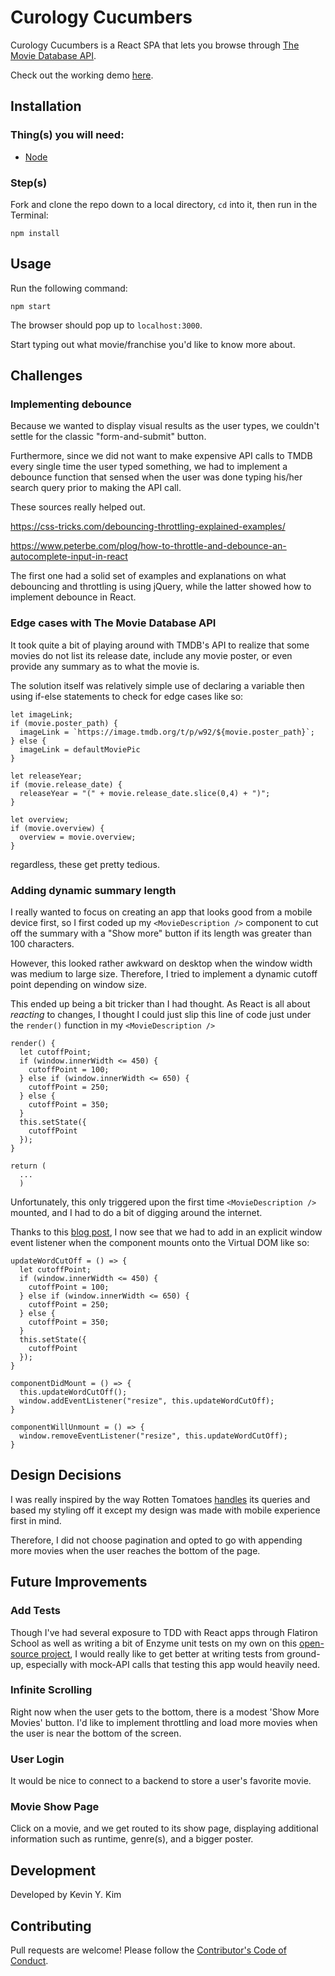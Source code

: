 # Curology Cucumbers

Curology Cucumbers is a React SPA that lets you browse through [The Movie Database API](https://www.themoviedb.org/).

Check out the working demo [here](https://curologycucumbers.netlify.com/).

## Installation

### Thing(s) you will need:

- [Node](https://nodejs.org/en/)

### Step(s)

Fork and clone the repo down to a local directory, `cd` into it, then run in the Terminal:

```
npm install

```

## Usage

Run the following command:

```
npm start
```

The browser should pop up to `localhost:3000`.

Start typing out what movie/franchise you'd like to know more about.  

## Challenges

### Implementing debounce

Because we wanted to display visual results as the user types, we couldn't settle for the classic "form-and-submit" button.  

Furthermore, since we did not want to make expensive API calls to TMDB every single time the user typed something, we had to implement a debounce function that sensed when the user was done typing his/her search query prior to making the API call.

These sources really helped out.

https://css-tricks.com/debouncing-throttling-explained-examples/

https://www.peterbe.com/plog/how-to-throttle-and-debounce-an-autocomplete-input-in-react

The first one had a solid set of examples and explanations on what debouncing and throttling is using jQuery, while the latter showed how to implement debounce in React.

### Edge cases with The Movie Database API

It took quite a bit of playing around with TMDB's API to realize that some movies do not list its release date, include any movie poster, or even provide any summary as to what the movie is.  

The solution itself was relatively simple use of declaring a variable then using if-else statements to check for edge cases like so:

```
let imageLink;
if (movie.poster_path) {
  imageLink = `https://image.tmdb.org/t/p/w92/${movie.poster_path}`;
} else {
  imageLink = defaultMoviePic
}

let releaseYear;
if (movie.release_date) {
  releaseYear = "(" + movie.release_date.slice(0,4) + ")";
}

let overview;
if (movie.overview) {
  overview = movie.overview;
}
```

regardless, these get pretty tedious.

### Adding dynamic summary length

I really wanted to focus on creating an app that looks good from a mobile device first, so I first coded up my `<MovieDescription />` component to cut off the summary with a "Show more" button if its length was greater than 100 characters.

However, this looked rather awkward on desktop when the window width was medium to large size. Therefore, I tried to implement a dynamic cutoff point depending on window size.

This ended up being a bit tricker than I had thought.  As React is all about *reacting* to changes, I thought I could just slip this line of code just under the `render()` function in my `<MovieDescription />`

```
render() {
  let cutoffPoint;
  if (window.innerWidth <= 450) {
    cutoffPoint = 100;
  } else if (window.innerWidth <= 650) {
    cutoffPoint = 250;
  } else {
    cutoffPoint = 350;
  }
  this.setState({
    cutoffPoint
  });
}

return (
  ...
  )
```
Unfortunately, this only triggered upon the first time `<MovieDescription />` mounted, and I had to do a bit of digging around the internet.

Thanks to this [blog post](https://www.hawatel.com/blog/handle-window-resize-in-react/), I now see that we had to add in an explicit window event listener when the component mounts onto the Virtual DOM like so:

```
updateWordCutOff = () => {
  let cutoffPoint;
  if (window.innerWidth <= 450) {
    cutoffPoint = 100;
  } else if (window.innerWidth <= 650) {
    cutoffPoint = 250;
  } else {
    cutoffPoint = 350;
  }
  this.setState({
    cutoffPoint
  });
}

componentDidMount = () => {
  this.updateWordCutOff();
  window.addEventListener("resize", this.updateWordCutOff);
}

componentWillUnmount = () => {
  window.removeEventListener("resize", this.updateWordCutOff);
}
```

## Design Decisions

I was really inspired by the way Rotten Tomatoes [handles](https://www.rottentomatoes.com/search/?search=Avengers) its queries and based my styling off it except my design was made with mobile experience first in mind.

Therefore, I did not choose pagination and opted to go with appending more movies when the user reaches the bottom of the page.  

## Future Improvements

### Add Tests
Though I've had several exposure to TDD with React apps through Flatiron School as well as writing a bit of Enzyme unit tests on my own on this [open-source project](https://github.com/austintackaberry/ydkjs-exercises/graphs/contributors), I would really like to get better at writing tests from ground-up, especially with mock-API calls that testing this app would heavily need.

### Infinite Scrolling
Right now when the user gets to the bottom, there is a modest 'Show More Movies' button.  I'd like to implement throttling and load more movies when the user is near the bottom of the screen.

### User Login
It would be nice to connect to a backend to store a user's favorite movie.

### Movie Show Page
Click on a movie, and we get routed to its show page, displaying additional information such as runtime, genre(s), and a bigger poster. 


## Development

Developed by Kevin Y. Kim

## Contributing

Pull requests are welcome! Please follow the [Contributor's Code of Conduct](https://www.contributor-covenant.org/).
